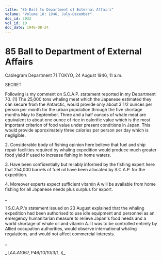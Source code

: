 ```yaml
---
title: "85 Ball to Department of External Affairs"
volume: "Volume 10: 1946, July-December"
doc_id: 3933
vol_id: 10
doc_date: 1946-08-24
---
```


# 85 Ball to Department of External Affairs

Cablegram Department 71 TOKYO, 24 August 1946, 11 a.m.

SECRET

Following is my comment on S.C.A.P. statement reported in my Department 70. [1] The 25,000 tons whaling meat which the Japanese estimated they can secure from the Antarctic, would provide only about 3 1/2 ounces per person per month for the urban population through the five shortage months May to September. Three and a half ounces of whale meat are equivalent to about one ounce of rice in calorific value which is the most important criterion of food value under present conditions in Japan. This would provide approximately three calories per person per day which is negligible.

2\. Considerable body of fishing opinion here believe that fuel and ship repair facilities required by whaling expedition would produce much greater food yield if used to increase fishing in home waters.

3\. Have been confidentially but reliably informed by the fishing expert here that 254,000 barrels of fuel oil have been allocated by S.C.A.P. for the expedition.

4\. Moreover experts expect sufficient vitamin A will be available from home fishing for all Japanese needs plus surplus for export.

_

1 S.C.A.P.'s statement issued on 23 August explained that the whaling expedition had been authorised to use idle equipment and personnel as an emergency humanitarian measure to relieve Japan's food needs and a world shortage of whale oil and vitamin A. It was to be controlled entirely by Allied occupation authorities, would observe international whaling regulations, and would not affect commercial interests.

_

_ [AA:A1067, P46/10/10/3/1, i]_
